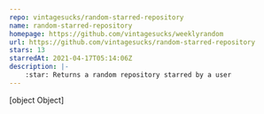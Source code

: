 ```yaml
---
repo: vintagesucks/random-starred-repository
name: random-starred-repository
homepage: https://github.com/vintagesucks/weeklyrandom
url: https://github.com/vintagesucks/random-starred-repository
stars: 13
starredAt: 2021-04-17T05:14:06Z
description: |-
    :star: Returns a random repository starred by a user
---
```


[object Object]
